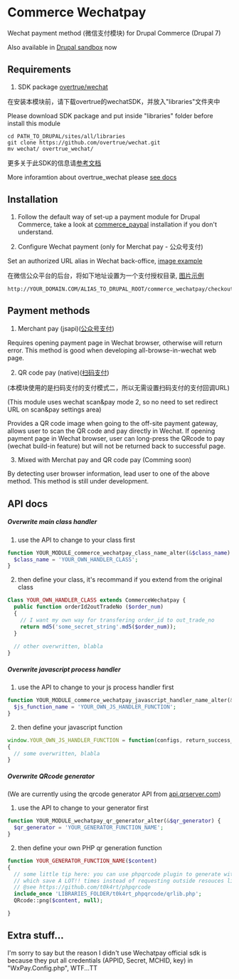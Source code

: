 Commerce Wechatpay
==============

Wechat payment method (微信支付模块) for Drupal Commerce (Drupal 7)

Also available in [Drupal sandbox](https://www.drupal.org/sandbox/yuhao6066/2612324) now

## Requirements

1. SDK package [overtrue/wechat](https://github.com/overtrue/wechat)

  在安装本模块前，请下载overtrue的wechatSDK，并放入"libraries"文件夹中
  
  Please download SDK package and put inside "libraries" folder before install this module

  ```shell
  cd PATH_TO_DRUPAL/sites/all/libraries
  git clone https://github.com/overtrue/wechat.git
  mv wechat/ overtrue_wechat/
  ```
  
  更多关于此SDK的信息请[参考文档](https://github.com/overtrue/wechat/wiki/%E5%BE%AE%E4%BF%A1%E6%94%AF%E4%BB%98)
  
  More inforamtion about overtrue_wechat please [see docs](https://github.com/overtrue/wechat/wiki/%E5%BE%AE%E4%BF%A1%E6%94%AF%E4%BB%98)

## Installation

1. Follow the default way of set-up a payment module for Drupal Commerce, take a look at [commerce_paypal](https://www.drupal.org/project/commerce_paypal) installation if you don't understand.

2. Configure Wechat payment (only for Merchat pay - 公众号支付)

  Set an authorized URL alias in Wechat back-office, [image example](https://raw.githubusercontent.com/tomzhu6066/commerce_wechatpay/master/commerce_wechatpay_configuration.jpg)

  在微信公众平台的后台，将如下地址设置为一个支付授权目录, [图片示例](https://raw.githubusercontent.com/tomzhu6066/commerce_wechatpay/master/commerce_wechatpay_configuration.jpg)

  ```
  http://YOUR_DOMAIN.COM/ALIAS_TO_DRUPAL_ROOT/commerce_wechatpay/checkout/
  ```

## Payment methods

1. Merchant pay (jsapi)([公众号支付](https://pay.weixin.qq.com/wiki/doc/api/jsapi.php?chapter=7_1))

  Requires opening payment page in Wechat browser, otherwise will return error. This method is good when developing all-browse-in-wechat web page.

2. QR code pay (native)([扫码支付](https://pay.weixin.qq.com/wiki/doc/api/native.php?chapter=6_1))

  (本模块使用的是扫码支付的支付模式二，所以无需设置扫码支付的支付回调URL)

  (This module uses wechat scan&pay mode 2, so no need to set redirect URL on scan&pay settings area)

  Provides a QR code image when going to the off-site payment gateway, allows user to scan the QR code and pay directly in Wechat. If opening payment page in Wechat browser, user can long-press the QRcode to pay (wechat build-in feature) but will not be returned back to successful page.
  
3. Mixed with Merchat pay and QR code pay (Comming soon)
  
  By detecting user browser information, lead user to one of the above method. This method is still under development.

## API docs

##### Overwrite main class handler
  
  1. use the API to change to your class first
  ```php
  function YOUR_MODULE_commerce_wechatpay_class_name_alter(&$class_name) {
    $class_name = 'YOUR_OWN_HANDLER_CLASS';
  }
  ```
  
  2. then define your class, it's recommand if you extend from the original class
  ```php
  Class YOUR_OWN_HANDLER_CLASS extends CommerceWechatpay {
    public function orderId2outTradeNo ($order_num)
    {
      // I want my own way for transfering order_id to out_trade_no
      return md5('some_secret_string'.md5($order_num));
    }
    
    // other overwritten, blabla
  }
  ```

##### Overwrite javascript process handler

  1. use the API to change to your js process handler first
  ```php
  function YOUR_MODULE_commerce_wechatpay_javascript_handler_name_alter(&$js_function_name) {
    $js_function_name = 'YOUR_OWN_JS_HANDLER_FUNCTION';
  }
  ```
  
  2. then define your javascript function
  ```js
  window.YOUR_OWN_JS_HANDLER_FUNCTION = function(configs, return_success_url, return_failure_url)
  {
    // some overwritten, blabla
  }
  ```

##### Overwrite QRcode generator

  (We are currently using the qrcode generator API from [api.qrserver.com](https://qrserver.com))

  1. use the API to change to your generator first
  ```php
  function YOUR_MODULE_wechatpay_qr_generator_alter(&$qr_generator) {
    $qr_generator = 'YOUR_GENERATOR_FUNCTION_NAME';
  }
  ```
  
  2. then define your own PHP qr generation function
  ```php
  function YOUR_GENERATOR_FUNCTION_NAME($content)
  {
    // some little tip here: you can use phpqrcode plugin to generate with PHP, 
    // which save A LOT!! times instead of requesting outside resouces like GOOGLE QRcode
    // @see https://github.com/t0k4rt/phpqrcode
    include_once 'LIBRARIES_FOLDER/t0k4rt_phpqrcode/qrlib.php';
    QRcode::png($content, null);

  }
  ```

## Extra stuff...

I'm sorry to say but the reason I didn't use Wechatpay official sdk is because they put all credentials (APPID, Secret, MCHID, key) in "WxPay.Config.php", WTF...TT
